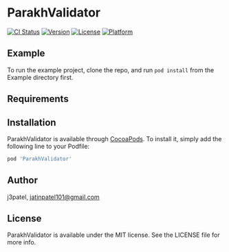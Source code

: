 # ParakhValidator

[![CI Status](https://img.shields.io/travis/j3patel/ParakhValidator.svg?style=flat)](https://travis-ci.org/j3patel/ParakhValidator)
[![Version](https://img.shields.io/cocoapods/v/ParakhValidator.svg?style=flat)](https://cocoapods.org/pods/ParakhValidator)
[![License](https://img.shields.io/cocoapods/l/ParakhValidator.svg?style=flat)](https://cocoapods.org/pods/ParakhValidator)
[![Platform](https://img.shields.io/cocoapods/p/ParakhValidator.svg?style=flat)](https://cocoapods.org/pods/ParakhValidator)

## Example

To run the example project, clone the repo, and run `pod install` from the Example directory first.

## Requirements

## Installation

ParakhValidator is available through [CocoaPods](https://cocoapods.org). To install
it, simply add the following line to your Podfile:

```ruby
pod 'ParakhValidator'
```

## Author

j3patel, jatinpatel101@gmail.com

## License

ParakhValidator is available under the MIT license. See the LICENSE file for more info.
